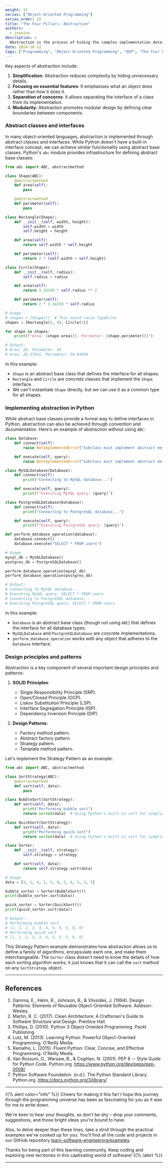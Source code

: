 ```yaml
---
weight: 15
series: ["Object-Oriented Programming"]
series_order: 15
title: "The Four Pillars: Abstraction"
authors:
  - jnonino
description: >
  Abstraction is the process of hiding the complex implementation details and showing only the necessary features of an object. It's about creating a simplified view of an object that represents its essential characteristics without including background details or explanations.
date: 2024-10-12
tags: ["Programming", "Object-Oriented Programming", "OOP", "The Four Pillars", "Abstraction"]
---
```


Key aspects of abstraction include:

1. **Simplification**: Abstraction reduces complexity by hiding unnecessary details.
2. **Focusing on essential features**: It emphasises what an object does rather than how it does it.
3. **Separation of concerns**: It allows separating the interface of a class from its implementation.
4. **Modularity**: Abstraction promotes modular design by defining clear boundaries between components.

### Abstract classes and interfaces

In many object-oriented languages, abstraction is implemented through abstract classes and interfaces. While Python doesn't have a built-in interface concept, we can achieve similar functionality using abstract base classes. Python's `abc` module provides infrastructure for defining abstract base classes:

```python
from abc import ABC, abstractmethod

class Shape(ABC):
    @abstractmethod
    def area(self):
        pass

    @abstractmethod
    def perimeter(self):
        pass

class Rectangle(Shape):
    def __init__(self, width, height):
        self.width = width
        self.height = height

    def area(self):
        return self.width * self.height

    def perimeter(self):
        return 2 * (self.width + self.height)

class Circle(Shape):
    def __init__(self, radius):
        self.radius = radius

    def area(self):
        return 3.14159 * self.radius ** 2

    def perimeter(self):
        return 2 * 3.14159 * self.radius

# Usage
# shapes = [Shape()]  # This would raise TypeError
shapes = [Rectangle(5, 4), Circle(3)]

for shape in shapes:
    print(f"Area: {shape.area()}, Perimeter: {shape.perimeter()}")

# Output:
# Area: 20, Perimeter: 18
# Area: 28.27431, Perimeter: 18.84954
```

In this example:
- `Shape` is an abstract base class that defines the interface for all shapes.
- `Rectangle` and `Circle` are concrete classes that implement the `Shape` interface.
- We can't instantiate `Shape` directly, but we can use it as a common type for all shapes.

### Implementing abstraction in Python

While abstract base classes provide a formal way to define interfaces in Python, abstraction can also be achieved through convention and documentation. Here's an example of abstraction without using `ABC`:

```python
class Database:
    def connect(self):
        raise NotImplementedError("Subclass must implement abstract method")

    def execute(self, query):
        raise NotImplementedError("Subclass must implement abstract method")

class MySQLDatabase(Database):
    def connect(self):
        print("Connecting to MySQL database...")

    def execute(self, query):
        print(f"Executing MySQL query: {query}")

class PostgreSQLDatabase(Database):
    def connect(self):
        print("Connecting to PostgreSQL database...")

    def execute(self, query):
        print(f"Executing PostgreSQL query: {query}")

def perform_database_operation(database):
    database.connect()
    database.execute("SELECT * FROM users")

# Usage
mysql_db = MySQLDatabase()
postgres_db = PostgreSQLDatabase()

perform_database_operation(mysql_db)
perform_database_operation(postgres_db)

# Output:
# Connecting to MySQL database...
# Executing MySQL query: SELECT * FROM users
# Connecting to PostgreSQL database...
# Executing PostgreSQL query: SELECT * FROM users
```

In this example:
- `Database` is an abstract base class (though not using `ABC`) that defines the interface for all database types.
- `MySQLDatabase` and `PostgreSQLDatabase` are concrete implementations.
- `perform_database_operation` works with any object that adheres to the `Database` interface.

### Design principles and patterns

Abstraction is a key component of several important design principles and patterns:

1. **SOLID Principles**:
   - Single Responsibility Principle (SRP).
   - Open/Closed Principle (OCP).
   - Liskov Substitution Principle (LSP).
   - Interface Segregation Principle (ISP).
   - Dependency Inversion Principle (DIP).

2. **Design Patterns**:
   - Factory method pattern.
   - Abstract factory pattern.
   - Strategy pattern.
   - Template method pattern.

Let's implement the Strategy Pattern as an example:

```python
from abc import ABC, abstractmethod

class SortStrategy(ABC):
    @abstractmethod
    def sort(self, data):
        pass

class BubbleSort(SortStrategy):
    def sort(self, data):
        print("Performing bubble sort")
        return sorted(data)  # Using Python's built-in sort for simplicity

class QuickSort(SortStrategy):
    def sort(self, data):
        print("Performing quick sort")
        return sorted(data)  # Using Python's built-in sort for simplicity

class Sorter:
    def __init__(self, strategy):
        self.strategy = strategy

    def sort(self, data):
        return self.strategy.sort(data)

# Usage
data = [3, 1, 4, 1, 5, 9, 2, 6, 5, 3, 5]

bubble_sorter = Sorter(BubbleSort())
print(bubble_sorter.sort(data))

quick_sorter = Sorter(QuickSort())
print(quick_sorter.sort(data))

# Output:
# Performing bubble sort
# [1, 1, 2, 3, 3, 4, 5, 5, 5, 6, 9]
# Performing quick sort
# [1, 1, 2, 3, 3, 4, 5, 5, 5, 6, 9]
```

This Strategy Pattern example demonstrates how abstraction allows us to define a family of algorithms, encapsulate each one, and make them interchangeable. The `Sorter` class doesn't need to know the details of how each sorting algorithm works; it just knows that it can call the `sort` method on any `SortStrategy` object.

---

## References

1. Gamma, E., Helm, R., Johnson, R., & Vlissides, J. (1994). Design Patterns: Elements of Reusable Object-Oriented Software. Addison-Wesley.
2. Martin, R. C. (2017). Clean Architecture: A Craftsman's Guide to Software Structure and Design. Prentice Hall.
3. Phillips, D. (2010). Python 3 Object Oriented Programming. Packt Publishing.
4. Lutz, M. (2013). Learning Python: Powerful Object-Oriented Programming. O'Reilly Media.
5. Ramalho, L. (2015). Fluent Python: Clear, Concise, and Effective Programming. O'Reilly Media.
6. Van Rossum, G., Warsaw, B., & Coghlan, N. (2001). PEP 8 -- Style Guide for Python Code. Python.org. https://www.python.org/dev/peps/pep-0008/
7. Python Software Foundation. (n.d.). The Python Standard Library. Python.org. https://docs.python.org/3/library/

---

{{% alert color="info" %}}
Cheers for making it this far! I hope this journey through the programming universe has been as fascinating for you as it was for me to write down.

We're keen to hear your thoughts, so don't be shy – drop your comments, suggestions, and those bright ideas you're bound to have.

Also, to delve deeper than these lines, take a stroll through the practical examples we've cooked up for you. You'll find all the code and projects in our GitHub repository [learn-software-engineering/examples](https://github.com/learn-software-engineering/examples).

Thanks for being part of this learning community. Keep coding and exploring new territories in this captivating world of software!
{{% /alert %}}

---
